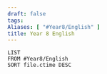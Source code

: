 ```yaml
---
draft: false
tags:
Aliases: [ "#Year8/English" ]
title: Year 8 English
---
```

```dataview
LIST
FROM #Year8/English   
SORT file.ctime DESC
```
